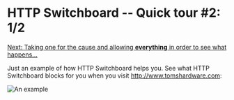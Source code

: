 # HTTP Switchboard -- Quick tour #2: 1/2

[Next: Taking one for the cause and allowing **everything** in order to see what happens...](Quick-tour-%232%3A-2-of-2)

Just an example of how HTTP Switchboard helps you. See what HTTP Switchboard blocks for you when you visit <http://www.tomshardware.com>:

![An example](https://raw.github.com/gorhill/httpswitchboard/master/doc/img/quicktour-002-a.png)
